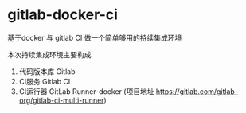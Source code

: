 # gitlab-docker-ci
基于docker 与 gitlab CI 做一个简单够用的持续集成环境

本次持续集成环境主要构成

1. 代码版本库 Gitlab 
2. CI服务 Gitlab CI
3. CI运行器  GitLab Runner-docker (项目地址 https://gitlab.com/gitlab-org/gitlab-ci-multi-runner)

